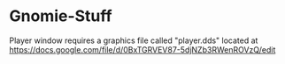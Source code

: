 Gnomie-Stuff
============

Player window requires a graphics file called "player.dds" located at
https://docs.google.com/file/d/0BxTGRVEV87-5djNZb3RWenROVzQ/edit
